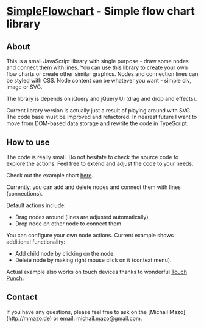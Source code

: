 [SimpleFlowchart](http://mmazo.de/flowchart/) - Simple flow chart library
======================================================================================

About
--------------------------------------

This is a small JavaScript library with single purpose - draw some nodes and connect
them with lines. You can use this library to create your own flow charts or create
other similar graphics. Nodes and connection lines can be styled with CSS. Node content
can be whatever you want - simple div, image or SVG. 

The library is depends on jQuery and jQuery UI (drag and drop and effects). 

Current library version is actually just a result of playing around with SVG. The code base
must be improved and refactored. In nearest future I want to move from DOM-based data storage
and rewrite the code in TypeScript.


How to use
----------

The code is really small. Do not hesitate to check the source code to explore the actions.
Feel free to extend and adjust the code to your needs. 

Check out the example chart [here](mmazo.de/flowchart/).

Currently, you can add and delete nodes and connect them with lines (connections).

Default actions include:

* Drag nodes around (lines are adjusted automatically)
* Drop node on other node to connect them

You can configure your own node actions. 
Current example shows additional functionality:

* Add child node by clicking on the node.
* Delete node by making right mouse click on it (context menu).

Actual example also works on touch devices thanks to wonderful [Touch Punch](http://touchpunch.furf.com/).


Contact
----------

If you have any questions, please feel free to ask on the
[Michail Mazo] (http://mmazo.de) or email: michail.mazo@gmail.com.
